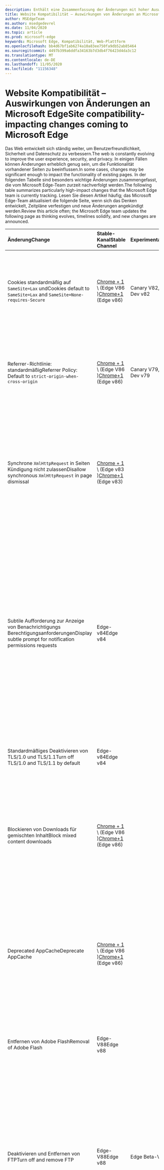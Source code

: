 ```yaml
---
description: Enthält eine Zusammenfassung der Änderungen mit hoher Auswirkung, die sich auf die Website Kompatibilität auswirken können.
title: Website Kompatibilität – Auswirkungen von Änderungen an Microsoft Edge
author: MSEdgeTeam
ms.author: msedgedevrel
ms.date: 11/04/2020
ms.topic: article
ms.prod: microsoft-edge
keywords: Microsoft Edge, Kompatibilität, Web-Plattform
ms.openlocfilehash: bb4d67bf1ab6274a10a83ee750fa9db52ab85464
ms.sourcegitcommit: 4497b399a6ddfa34163b7d3db4f76423d4da3c12
ms.translationtype: MT
ms.contentlocale: de-DE
ms.lasthandoff: 11/05/2020
ms.locfileid: "11156348"
---
```

# <span data-ttu-id="d1462-104">Website Kompatibilität – Auswirkungen von Änderungen an Microsoft Edge</span><span class="sxs-lookup"><span data-stu-id="d1462-104">Site compatibility-impacting changes coming to Microsoft Edge</span></span>  

<span data-ttu-id="d1462-105">Das Web entwickelt sich ständig weiter, um Benutzerfreundlichkeit, Sicherheit und Datenschutz zu verbessern.</span><span class="sxs-lookup"><span data-stu-id="d1462-105">The web is constantly evolving to improve the user experience, security, and privacy.</span></span>  <span data-ttu-id="d1462-106">In einigen Fällen können Änderungen erheblich genug sein, um die Funktionalität vorhandener Seiten zu beeinflussen.</span><span class="sxs-lookup"><span data-stu-id="d1462-106">In some cases, changes may be significant enough to impact the functionality of existing pages.</span></span>  <span data-ttu-id="d1462-107">In der folgenden Tabelle sind besonders wichtige Änderungen zusammengefasst, die vom Microsoft Edge-Team zurzeit nachverfolgt werden.</span><span class="sxs-lookup"><span data-stu-id="d1462-107">The following table summarizes particularly high-impact changes that the Microsoft Edge team is currently tracking.</span></span>  <span data-ttu-id="d1462-108">Lesen Sie diesen Artikel häufig; das Microsoft Edge-Team aktualisiert die folgende Seite, wenn sich das Denken entwickelt, Zeitpläne verfestigen und neue Änderungen angekündigt werden.</span><span class="sxs-lookup"><span data-stu-id="d1462-108">Review this article often; the Microsoft Edge team updates the following page as thinking evolves, timelines solidify, and new changes are announced.</span></span>  

| <span data-ttu-id="d1462-109">Änderung</span><span class="sxs-lookup"><span data-stu-id="d1462-109">Change</span></span> | <span data-ttu-id="d1462-110">Stable-Kanal</span><span class="sxs-lookup"><span data-stu-id="d1462-110">Stable Channel</span></span> | <span data-ttu-id="d1462-111">Experimentation</span><span class="sxs-lookup"><span data-stu-id="d1462-111">Experimentation</span></span> | <span data-ttu-id="d1462-112">Weitere Informationen</span><span class="sxs-lookup"><span data-stu-id="d1462-112">Additional information</span></span> |  
|:--- |:--- |:--- |:--- |
| <span data-ttu-id="d1462-113">Cookies standardmäßig auf `SameSite=Lax` und</span><span class="sxs-lookup"><span data-stu-id="d1462-113">Cookies default to `SameSite=Lax` and</span></span> `SameSite=None-requires-Secure` | <span data-ttu-id="d1462-114">[Chrome + 1](#release-comments) \ (Edge V86 \)</span><span class="sxs-lookup"><span data-stu-id="d1462-114">[Chrome+1](#release-comments) \(Edge v86\)</span></span>  | <span data-ttu-id="d1462-115">Canary V82, dev V82</span><span class="sxs-lookup"><span data-stu-id="d1462-115">Canary v82, Dev v82</span></span> | <span data-ttu-id="d1462-116">Diese Änderung findet im Chromium-Projekt statt, auf dem Microsoft Edge basiert.</span><span class="sxs-lookup"><span data-stu-id="d1462-116">This change is happening in the Chromium project, on which Microsoft Edge is based.</span></span>  <span data-ttu-id="d1462-117">Um weitere Informationen zu erhalten, einschließlich der geplanten Zeitachse von Google für diese Änderung, navigieren Sie zum [Chrome Platform-Status Eintrag][ChromePlatformStatus5088147346030592].</span><span class="sxs-lookup"><span data-stu-id="d1462-117">For more information, including the planned timeline by Google for this change, navigate to the [Chrome Platform Status entry][ChromePlatformStatus5088147346030592].</span></span>  |  
| <span data-ttu-id="d1462-118">Referrer-Richtlinie: standardmäßig</span><span class="sxs-lookup"><span data-stu-id="d1462-118">Referrer Policy: Default to</span></span> `strict-origin-when-cross-origin` | <span data-ttu-id="d1462-119">[Chrome + 1](#release-comments) \ (Edge V86 \)</span><span class="sxs-lookup"><span data-stu-id="d1462-119">[Chrome+1](#release-comments) \(Edge v86\)</span></span>  | <span data-ttu-id="d1462-120">Canary V79, dev V79</span><span class="sxs-lookup"><span data-stu-id="d1462-120">Canary v79, Dev v79</span></span> | <span data-ttu-id="d1462-121">Diese Änderung findet im Chromium-Projekt statt, auf dem Microsoft Edge basiert.</span><span class="sxs-lookup"><span data-stu-id="d1462-121">This change is happening in the Chromium project, on which Microsoft Edge is based.</span></span>  <span data-ttu-id="d1462-122">Um weitere Informationen zu erhalten, einschließlich der geplanten Zeitachse von Google für diese Änderung, navigieren Sie zum [Chrome Platform-Status Eintrag][ChromePlatformStatus6251880185331712].</span><span class="sxs-lookup"><span data-stu-id="d1462-122">For more information, including the planned timeline by Google for this change, navigate to the [Chrome Platform Status entry][ChromePlatformStatus6251880185331712].</span></span>  |  
| <span data-ttu-id="d1462-123">Synchrone `XmlHttpRequest` in Seiten Kündigung nicht zulassen</span><span class="sxs-lookup"><span data-stu-id="d1462-123">Disallow synchronous `XmlHttpRequest` in page dismissal</span></span> | <span data-ttu-id="d1462-124">[Chrome + 1](#release-comments) \ (Edge v83 \)</span><span class="sxs-lookup"><span data-stu-id="d1462-124">[Chrome+1](#release-comments) \(Edge v83\)</span></span> |  | <span data-ttu-id="d1462-125">Diese Änderung findet im Chromium-Projekt statt, auf dem Microsoft Edge basiert.</span><span class="sxs-lookup"><span data-stu-id="d1462-125">This change is happening in the Chromium project, on which Microsoft Edge is based.</span></span>  <span data-ttu-id="d1462-126">Passend zu Chrome bietet Microsoft Edge eine Gruppenrichtlinie zum Deaktivieren dieser Änderung bis zum Edge-V88.</span><span class="sxs-lookup"><span data-stu-id="d1462-126">Matching Chrome, Microsoft Edge offers a Group Policy to turn off this change until Edge v88.</span></span>  <span data-ttu-id="d1462-127">Um weitere Informationen zu erhalten, einschließlich der geplanten Zeitachse von Google für diese Änderung, navigieren Sie zum [Chrome Platform-Status Eintrag][ChromePlatformStatus4664843055398912].</span><span class="sxs-lookup"><span data-stu-id="d1462-127">For more information, including the planned timeline by Google for this change, navigate to the [Chrome Platform Status entry][ChromePlatformStatus4664843055398912].</span></span>  |  
| <span data-ttu-id="d1462-128">Subtile Aufforderung zur Anzeige von Benachrichtigungs Berechtigungsanforderungen</span><span class="sxs-lookup"><span data-stu-id="d1462-128">Display subtle prompt for notification permissions requests</span></span> | <span data-ttu-id="d1462-129">Edge-v84</span><span class="sxs-lookup"><span data-stu-id="d1462-129">Edge v84</span></span> |  | <span data-ttu-id="d1462-130">Für ruhige Benachrichtigungsanforderungen wird in der Adressleiste für Website Benachrichtigungs Berechtigungen, die mit der oder-API angefordert werden, ein Symbol für subtile Anforderung angezeigt `Notifications` `Push` , das die Benutzeroberfläche für das vollständige oder standardmäßige Berechtigungs Flyout</span><span class="sxs-lookup"><span data-stu-id="d1462-130">Quiet notification requests display a subtle request icon in the address bar for site notification permissions requested using the `Notifications` or `Push` API, replacing the full or standard permission flyout prompt UI.</span></span>  <span data-ttu-id="d1462-131">Dieses Feature ist derzeit für alle Benutzer aktiviert.</span><span class="sxs-lookup"><span data-stu-id="d1462-131">This feature is currently enabled for all users.</span></span>  <span data-ttu-id="d1462-132">Navigieren Sie zu, um die leisen Benachrichtigungsanforderungen zu deaktivieren `edge://settings/content/notifications` .</span><span class="sxs-lookup"><span data-stu-id="d1462-132">To opt out of quiet notification requests, navigate to `edge://settings/content/notifications`.</span></span>  <span data-ttu-id="d1462-133">In Zukunft kann das Microsoft Edge-Team in einigen Szenarien das erneute Aktivieren der vollständigen Eingabeaufforderung für Flyout-Benachrichtigungen untersuchen.</span><span class="sxs-lookup"><span data-stu-id="d1462-133">In the future, the Microsoft Edge team may explore re-enabling the full flyout notification prompt in some scenarios.</span></span>  |  
| <span data-ttu-id="d1462-134">Standardmäßiges Deaktivieren von TLS/1.0 und TLS/1.1</span><span class="sxs-lookup"><span data-stu-id="d1462-134">Turn off TLS/1.0 and TLS/1.1 by default</span></span> | <span data-ttu-id="d1462-135">Edge-v84</span><span class="sxs-lookup"><span data-stu-id="d1462-135">Edge v84</span></span> |  | <span data-ttu-id="d1462-136">Die [SSLMinVersion][DeployedEdgePoliciesSSLMinVersion] -Gruppenrichtlinie ermöglicht die erneute Aktivierung von TLS/1.0 und TLS/1.1; die Richtlinie bleibt verfügbar, bis Edge V90.</span><span class="sxs-lookup"><span data-stu-id="d1462-136">The [SSLMinVersion][DeployedEdgePoliciesSSLMinVersion] Group Policy permits re-enabling of TLS/1.0 and TLS/1.1; the policy remains available until Edge v90.</span></span>  |  
| <span data-ttu-id="d1462-137">Blockieren von Downloads für gemischten Inhalt</span><span class="sxs-lookup"><span data-stu-id="d1462-137">Block mixed content downloads</span></span> | <span data-ttu-id="d1462-138">[Chrome + 1](#release-comments) \ (Edge V86 \)</span><span class="sxs-lookup"><span data-stu-id="d1462-138">[Chrome+1](#release-comments) \(Edge v86\)</span></span>  |  | <span data-ttu-id="d1462-139">Diese Änderung findet im Chromium-Projekt statt, auf dem Microsoft Edge basiert.</span><span class="sxs-lookup"><span data-stu-id="d1462-139">This change is happening in the Chromium project, on which Microsoft Edge is based.</span></span>  <span data-ttu-id="d1462-140">Weitere Informationen, einschließlich der geplanten Zeitachse von Google für diese Änderung, finden Sie im [Blogeintrag Google Security][GoogleBlogSecurity20200206].</span><span class="sxs-lookup"><span data-stu-id="d1462-140">For more information, including the planned timeline by Google for this change, navigate to the [Google security blog entry][GoogleBlogSecurity20200206].</span></span>  <span data-ttu-id="d1462-141">Der Microsoft-Rollout-Zeitplan für Dateitypen, die gewarnt oder blockiert werden sollen, ist für eine Version nach Chrome geplant.</span><span class="sxs-lookup"><span data-stu-id="d1462-141">The Microsoft rollout schedule on file types to warn or block is planned for one release after Chrome.</span></span>  |  
| <span data-ttu-id="d1462-142">Deprecated AppCache</span><span class="sxs-lookup"><span data-stu-id="d1462-142">Deprecate AppCache</span></span> | <span data-ttu-id="d1462-143">[Chrome + 1](#release-comments) \ (Edge V86 \)</span><span class="sxs-lookup"><span data-stu-id="d1462-143">[Chrome+1](#release-comments) \(Edge v86\)</span></span>  |  | <span data-ttu-id="d1462-144">Diese Änderung findet im Chromium-Projekt statt, auf dem Microsoft Edge basiert.</span><span class="sxs-lookup"><span data-stu-id="d1462-144">This change is happening in the Chromium project, on which Microsoft Edge is based.</span></span>  <span data-ttu-id="d1462-145">Weitere Informationen finden Sie in der [WebDev-Dokumentation][WebDevAppCacheRemoval].</span><span class="sxs-lookup"><span data-stu-id="d1462-145">For more information, navigate to the [WebDev documentation][WebDevAppCacheRemoval].</span></span>  <span data-ttu-id="d1462-146">Der Microsoft-Rollout-Zeitplan für die deprecated-Version ist für eine Version nach Chrome geplant.</span><span class="sxs-lookup"><span data-stu-id="d1462-146">The Microsoft rollout schedule for deprecation is planned for one release after Chrome.</span></span>  <span data-ttu-id="d1462-147">Durch Anfordern eines [AppCache-OriginTrial-Tokens][AppCacheOriginTrial] können Websites die veraltete API weiter verwenden, bis Edge-V90.</span><span class="sxs-lookup"><span data-stu-id="d1462-147">Requesting an [AppCache OriginTrial Token][AppCacheOriginTrial] allows sites to continue to use the deprecated API until Edge v90.</span></span>  |  
| <span data-ttu-id="d1462-148">Entfernen von Adobe Flash</span><span class="sxs-lookup"><span data-stu-id="d1462-148">Removal of Adobe Flash</span></span> | <span data-ttu-id="d1462-149">Edge-V88</span><span class="sxs-lookup"><span data-stu-id="d1462-149">Edge v88</span></span>  |  | <span data-ttu-id="d1462-150">Diese Änderung findet im Chromium-Projekt statt, auf dem Microsoft Edge basiert.</span><span class="sxs-lookup"><span data-stu-id="d1462-150">This change is happening in the Chromium project, on which Microsoft Edge is based.</span></span>  <span data-ttu-id="d1462-151">Wenn Sie weitere Informationen wünschen, navigieren Sie zur [Adobe Flash Chrom-Roadmap][ChromiumFlashRoadmapSupportRemoved].</span><span class="sxs-lookup"><span data-stu-id="d1462-151">For more information, navigate to the [Adobe Flash Chromium Roadmap][ChromiumFlashRoadmapSupportRemoved].</span></span>  | 
| <span data-ttu-id="d1462-152">Deaktivieren und Entfernen von FTP</span><span class="sxs-lookup"><span data-stu-id="d1462-152">Turn off and remove FTP</span></span> | <span data-ttu-id="d1462-153">Edge-V88</span><span class="sxs-lookup"><span data-stu-id="d1462-153">Edge v88</span></span>  | <span data-ttu-id="d1462-154">Edge Beta-V87</span><span class="sxs-lookup"><span data-stu-id="d1462-154">Edge Beta v87</span></span> | <span data-ttu-id="d1462-155">In Edge Beta V87 ist die FTP-Unterstützung standardmäßig deaktiviert; in Edge stable V87 bleibt die Funktion aktiviert.</span><span class="sxs-lookup"><span data-stu-id="d1462-155">In Edge Beta v87, FTP support is turned off by default; in Edge Stable v87 it will remain enabled.</span></span>  <span data-ttu-id="d1462-156">In Edge V88 wird die FTP-Unterstützung vollständig entfernt.</span><span class="sxs-lookup"><span data-stu-id="d1462-156">In Edge v88, FTP support is removed entirely.</span></span>  <span data-ttu-id="d1462-157">Diese Änderung findet im Chromium-Projekt statt, auf dem Microsoft Edge basiert.</span><span class="sxs-lookup"><span data-stu-id="d1462-157">This change is happening in the Chromium project, on which Microsoft Edge is based.</span></span>  <span data-ttu-id="d1462-158">Wenn Sie weitere Informationen wünschen, navigieren Sie zum [Chrome Platform-Status Eintrag][ChromePlatformStatus6246151319715840].</span><span class="sxs-lookup"><span data-stu-id="d1462-158">For more information, navigate to the [Chrome Platform Status Entry][ChromePlatformStatus6246151319715840].</span></span>  <span data-ttu-id="d1462-159">Unternehmen, die über Websites verfügen, die weiterhin FTP-Unterstützung benötigen, können FTP weiterhin verwenden, indem Sie die Website für die Verwendung des [IE-Modus](https://docs.microsoft.com/deployedge/edge-ie-mode)konfigurieren.</span><span class="sxs-lookup"><span data-stu-id="d1462-159">Enterprises which have sites that still require FTP support can continue to use FTP by configuring the site to use [IE mode](https://docs.microsoft.com/deployedge/edge-ie-mode).</span></span>  |   

##### <span data-ttu-id="d1462-160">Kommentare freigeben</span><span class="sxs-lookup"><span data-stu-id="d1462-160">Release comments</span></span>  

:::row:::
   :::column span="1":::
      <span data-ttu-id="d1462-161">Chrome + 1</span><span class="sxs-lookup"><span data-stu-id="d1462-161">Chrome+1</span></span>
   :::column-end:::
   :::column span="2":::
      <span data-ttu-id="d1462-162">Basierend auf dem Feedback von Benutzern und Entwicklern werden die angegebenen Features oder Änderungen in einer Version nach Chrome ausgeliefert.</span><span class="sxs-lookup"><span data-stu-id="d1462-162">Based on user and developer feedback, the indicated feature or change ships one release after Chrome.</span></span>
   :::column-end:::
:::row-end:::
:::row:::
   :::column span="1":::
      <span data-ttu-id="d1462-163">Chrom oder Chrom + 1</span><span class="sxs-lookup"><span data-stu-id="d1462-163">Chrome or Chrome+1</span></span>
   :::column-end:::
   :::column span="2":::
      <span data-ttu-id="d1462-164">Auf der Grundlage des Feedbacks von Benutzern und Entwicklern wird die angegebene Funktion oder der Wechsel zur gleichen Zeit oder eine Version nach Chrome geliefert.</span><span class="sxs-lookup"><span data-stu-id="d1462-164">Based on user and developer feedback, the indicated feature or change ships at the same time or one release after Chrome.</span></span>
   :::column-end:::
:::row-end:::

<!-- links -->  

[DeployedEdgePoliciesSSLMinVersion]: /deployedge/microsoft-edge-policies#sslversionmin "SSLVersionMin – Microsoft Edge – Richtlinien | Microsoft docs"  

[ChromePlatformStatus4664843055398912]: https://www.chromestatus.com/feature/4664843055398912 "Synchronisierungs-XMLHttpRequest in Seite Entlassung deaktivieren JavaScript | Chrome-Platt Form Status"  
[ChromePlatformStatus5088147346030592]: https://www.chromestatus.com/feature/5088147346030592 "Cookies sind standardmäßig SameSite = Lax | Chrome-Platt Form Status"  
[ChromePlatformStatus6251880185331712]: https://www.chromestatus.com/feature/6251880185331712 "Referrer-Richtlinie: standardmäßig auf Strict-Origin-wann-Cross-Origin | Chrome-Platt Form Status"  
[ChromePlatformStatus6246151319715840]: https://chromestatus.com/feature/6246151319715840 "FTP-Unterstützung veraltet | Chrome-Platt Form Status"

[ChromiumFlashRoadmapSupportRemoved]: https://www.chromium.org/flash-roadmap#TOC-Flash-Support-Removed-from-Chromium-Target:-Chrome-88---Jan-2021- "Flash-Unterstützung aus Chrom entfernt (Ziel: Chrom 88 +-Jan 2021) – Flash-Roadmap | Chromium-Projekte"  

[GoogleBlogSecurity20200206]: https://security.googleblog.com/2020/02/protecting-users-from-insecure_6.html "Schützen von Benutzern vor unsicheren Downloads in Google Chrome – Google Online Security-Blog" 

[WebDevAppCacheRemoval]: https://web.dev/appcache-removal/ "AppCache entfernen"
[AppCacheOriginTrial]: https://developers.chrome.com/origintrials/#/view_trial/1776670052997660673 "AppCache-OriginTrial-Token"

<!--todo:  cleanup links  -->  
